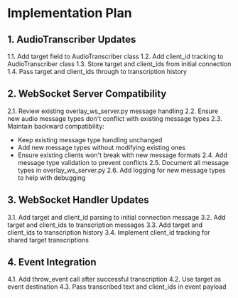 # Implementation Plan

## 1. AudioTranscriber Updates
1.1. Add target field to AudioTranscriber class
1.2. Add client_id tracking to AudioTranscriber class
1.3. Store target and client_ids from initial connection
1.4. Pass target and client_ids through to transcription history

## 2. WebSocket Server Compatibility
2.1. Review existing overlay_ws_server.py message handling
2.2. Ensure new audio message types don't conflict with existing message types
2.3. Maintain backward compatibility:
   - Keep existing message type handling unchanged
   - Add new message types without modifying existing ones
   - Ensure existing clients won't break with new message formats
2.4. Add message type validation to prevent conflicts
2.5. Document all message types in overlay_ws_server.py
2.6. Add logging for new message types to help with debugging

## 3. WebSocket Handler Updates
3.1. Add target and client_id parsing to initial connection message
3.2. Add target and client_ids to transcription messages
3.3. Add target and client_ids to transcription history
3.4. Implement client_id tracking for shared target transcriptions

## 4. Event Integration
4.1. Add throw_event call after successful transcription
4.2. Use target as event destination
4.3. Pass transcribed text and client_ids in event payload 